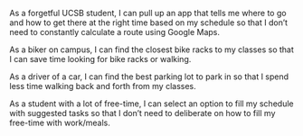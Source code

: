 As a forgetful UCSB student, I can pull up an app that tells me where to go and how to get there at the right time based on my schedule so that I don’t need to constantly calculate a route using Google Maps.

As a biker on campus, I can find the closest bike racks to my classes so that I can save time looking for bike racks or walking.

As a driver of a car, I can find the best parking lot to park in so that I spend less time walking back and forth from my classes.

As a student with a lot of free-time, I can select an option to fill my schedule with suggested tasks so that I don’t need to deliberate on how to fill my free-time with work/meals.
